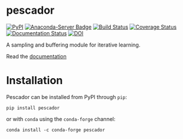 pescador
========
[![PyPI](https://img.shields.io/pypi/v/pescador.svg)](https://pypi.python.org/pypi/pescador)
[![Anaconda-Server Badge](https://anaconda.org/conda-forge/pescador/badges/version.svg)](https://anaconda.org/conda-forge/pescador)
[![Build Status](https://travis-ci.org/pescadores/pescador.svg?branch=master)](https://travis-ci.org/pescadores/pescador)
[![Coverage Status](https://coveralls.io/repos/pescadores/pescador/badge.svg)](https://coveralls.io/r/pescadores/pescador)
[![Documentation Status](https://readthedocs.org/projects/pescador/badge/?version=latest)](https://readthedocs.org/projects/pescador/?badge=latest)
[![DOI](https://zenodo.org/badge/DOI/10.5281/zenodo.400700.svg)](https://doi.org/10.5281/zenodo.400700)

A sampling and buffering module for iterative learning.

Read the [documentation](http://pescador.readthedocs.org)


Installation
============

Pescador can be installed from PyPI through `pip`:
```
pip install pescador
```
or with `conda` using the `conda-forge` channel:
```
conda install -c conda-forge pescador
```
